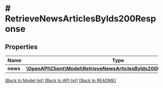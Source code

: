 # # RetrieveNewsArticlesByIds200Response

## Properties

Name | Type | Description | Notes
------------ | ------------- | ------------- | -------------
**news** | [**\OpenAPI\Client\Model\RetrieveNewsArticlesByIds200ResponseNewsInner[]**](RetrieveNewsArticlesByIds200ResponseNewsInner.md) |  | [optional]

[[Back to Model list]](../../README.md#models) [[Back to API list]](../../README.md#endpoints) [[Back to README]](../../README.md)
